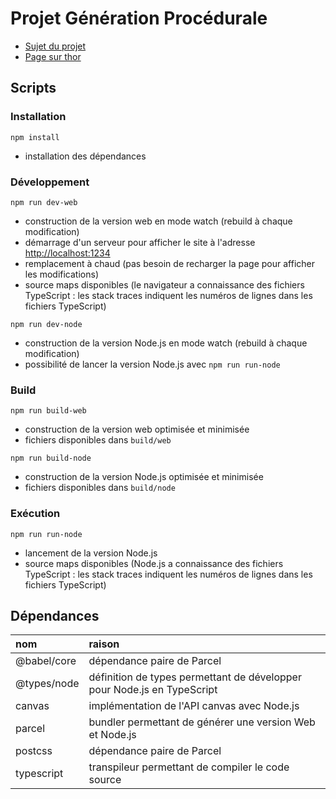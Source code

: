 # Projet Génération Procédurale

- [Sujet du projet](https://www.labri.fr/perso/renault/working/teaching/projets/2020-21-S6-Scheme-Procedural.php)
- [Page sur thor](https://thor.enseirb-matmeca.fr/ruby/projects/projetss6-proc)

## Scripts

### Installation

`npm install`

* installation des dépendances

### Développement

`npm run dev-web`

* construction de la version web en mode watch (rebuild à chaque modification)
* démarrage d'un serveur pour afficher le site à l'adresse [http://localhost:1234](http://localhost:1234)
* remplacement à chaud (pas besoin de recharger la page pour afficher les modifications)
* source maps disponibles (le navigateur a connaissance des fichiers TypeScript : les stack traces indiquent les numéros de lignes dans les fichiers TypeScript)

`npm run dev-node`

* construction de la version Node.js en mode watch (rebuild à chaque modification)
* possibilité de lancer la version Node.js avec `npm run run-node`

### Build

`npm run build-web`

* construction de la version web optimisée et minimisée
* fichiers disponibles dans `build/web`

`npm run build-node`

* construction de la version Node.js optimisée et minimisée
* fichiers disponibles dans `build/node`

### Exécution

`npm run run-node`

* lancement de la version Node.js
* source maps disponibles (Node.js a connaissance des fichiers TypeScript : les stack traces indiquent les numéros de lignes dans les fichiers TypeScript)

## Dépendances

| nom         | raison                                                                  |
| :---------- | :---------------------------------------------------------------------- |
| @babel/core | dépendance paire de Parcel                                              |
| @types/node | définition de types permettant de développer pour Node.js en TypeScript |
| canvas      | implémentation de l'API canvas avec Node.js                             |
| parcel      | bundler permettant de générer une version Web et Node.js                |
| postcss     | dépendance paire de Parcel                                              |
| typescript  | transpileur permettant de compiler le code source                       |

